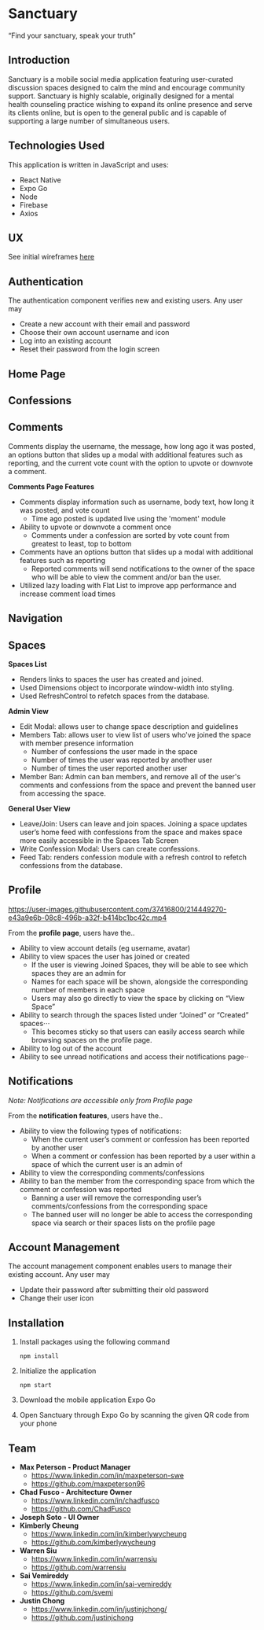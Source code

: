 



# Sanctuary

“Find your sanctuary, speak your truth”
## Introduction


Sanctuary is a mobile social media application featuring user-curated discussion spaces designed to calm the mind and encourage community support. Sanctuary is highly scalable, originally designed for a mental health counseling practice wishing to expand its online presence and serve its clients online, but is open to the general public and is capable of supporting a large number of simultaneous users.


## Technologies Used


This application is written in JavaScript and uses:
* React Native
* Expo Go
* Node
* Firebase
* Axios

## UX

See initial wireframes [here](https://docs.google.com/document/d/1D0CevEq6Vk95bZJ3TnJIBEjQZrdz-UBjExdb_Y0d_Hk/edit?usp=sharing)

## Authentication

	
The authentication component verifies new and existing users. Any user may
* Create a new account with their email and password
* Choose their own account username and icon
* Log into an existing account
* Reset their password from the login screen

	
## Home Page



## Confessions



## Comments

Comments display the username, the message, how long ago it was posted, an options button that slides up a modal with additional features such as reporting, and the current vote count with the option to upvote or downvote a comment.

**Comments Page Features**
* Comments display information such as username, body text, how long it was posted, and vote count
  * Time ago posted is updated live using the 'moment' module
* Ability to upvote or downvote a comment once
  * Comments under a confession are sorted by vote count from greatest to least, top to bottom
* Comments have an options button that slides up a modal with additional features such as reporting
  * Reported comments will send notifications to the owner of the space who will be able to view the comment and/or ban the user.
* Utilized lazy loading with Flat List to improve app performance and increase comment load times



## Navigation



## Spaces

**Spaces List**

  
- Renders links to spaces the user has created and joined.
- Used Dimensions object to incorporate window-width into styling.
- Used RefreshControl to refetch spaces from the database.


**Admin View**
  
- Edit Modal: allows user to change space description and guidelines
- Members Tab: allows user to view list of users who've joined the space with member presence information
  - Number of confessions the user made in the space
  - Number of times the user was reported by another user
  - Number of times the user reported another user
- Member Ban: Admin can ban members, and remove all of the user's comments and confessions from the space and prevent the banned user from accessing the space.

**General User View**
  
- Leave/Join: Users can leave and join spaces. Joining a space updates user’s home feed with confessions from the space and makes space more easily accessible in the Spaces Tab Screen
- Write Confession Modal: Users can create confessions.
- Feed Tab: renders confession module with a refresh control to refetch confessions from the database.



## Profile 

https://user-images.githubusercontent.com/37416800/214449270-e43a9e6b-08c8-496b-a32f-b414bc1bc42c.mp4

From the **profile page**, users have the..
* Ability to view account details (eg username, avatar)
* Ability to view spaces the user has joined or created
  * If the user is viewing Joined Spaces, they will be able to see which spaces they are an admin for
  * Names for each space will be shown, alongside the corresponding number of members in each space
  * Users may also go directly to view the space by clicking on “View Space”
* Ability to search through the spaces listed under “Joined” or “Created” spaces⋅⋅⋅
  * This becomes sticky so that users can easily access search while browsing spaces on the profile page.
* Ability to log out of the account
* Ability to see unread notifications and access their notifications page⋅⋅

## Notifications

*Note: Notifications are accessible only from Profile page*

From the **notification features**, users have the..
* Ability to view the following types of notifications:
  * When the current user’s comment or confession has been reported by another user
  * When a comment or confession has been reported by a user within a space of which the current user is an admin of
* Ability to view the corresponding comments/confessions
* Ability to ban the member from the corresponding space from which the comment or confession was reported
  * Banning a user will remove the corresponding user’s comments/confessions from the corresponding space
  * The banned user will no longer be able to access the corresponding space via search or their spaces lists on the profile page


## Account Management


The account management component enables users to manage their existing account. Any user may
* Update their password after submitting their old password
* Change their user icon

## Installation


1. Install packages using the following command

	`npm install`
	
2. Initialize the application

	`npm start`

3. Download the mobile application Expo Go
	
4. Open Sanctuary through Expo Go by scanning the given QR code from your phone


## Team


* **Max Peterson - Product Manager**
  * https://www.linkedin.com/in/maxpeterson-swe
  * https://github.com/maxpeterson96
* **Chad Fusco - Architecture Owner**
  * https://www.linkedin.com/in/chadfusco
  * https://github.com/ChadFusco
* **Joseph Soto - UI Owner**
* **Kimberly Cheung**
  * https://www.linkedin.com/in/kimberlywycheung
  * https://github.com/kimberlywycheung
* **Warren Siu**
  * https://www.linkedin.com/in/warrensiu
  * https://github.com/warrensiu
* **Sai Vemireddy**
  * https://www.linkedin.com/in/sai-vemireddy
  * https://github.com/svemi
* **Justin Chong**
  * https://www.linkedin.com/in/justinjchong/
  * https://github.com/justinjchong
